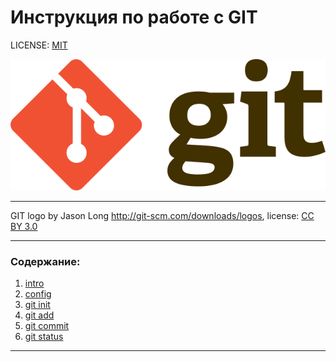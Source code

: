 # Инструкция по работе с GIT

LICENSE: [MIT](./license.md)

![git-logo](./assets/640px-Git-logo.svg.png)

---

GIT logo by Jason Long http://git-scm.com/downloads/logos, license: [CC BY 3.0](https://creativecommons.org/licenses/by/3.0/)

---

### Содержание: 
1. [intro](./intro.md)
2. [config](./config.md)
3. [git init](./init.md)
4. [git add](./add.md)
5. [git commit](./commit.md)
6. [git status](./status.md)


---

